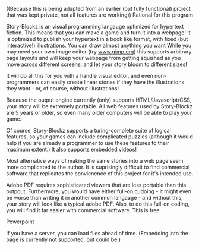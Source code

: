 ((Because this is being adapted from an earlier (but fully functional) project that was kept private, not all features are working))
Rational for this program

Story-Blockz is an visual programming langauge optimized for hypertext fiction.  This means that you can make a game and turn it into a webpage!  It is optimized to publish your hypertext in a book like format, with fixed (but interactive!) illustrations.  You can draw almost anything you want While you may need your own image editor (try www.gimp.org) this supports arbitrary page layouts and will keep your webpage from getting squished as you move across different screens, and let your story bloom to different sizes!

It will do all this for you with a handle visual editor, and even non-programmers can easily create linear stories if they have the illustrations they want - or, of course, without illustrations!

Because the output engine currently (only) supports HTML/Javascript/CSS, your story will be extremely portable.  All web features used by Story-Blockz are 5 years or older, so even many older computers will be able to play your game.

Of course, Story-Blockz supports a turing-complete suite of logical features, so your games can include complicated puzzles (although it would help if you are already a programmer to use these features to their maximum extent.)  It also supports embedded videos!

Most alternative ways of making the same stories into a web page seem more complicated to the author. It is suprisingly difficult to find commercial software that replicates the convienence of this project for it's intended use.



Adobe PDF requires sophisticated viewers that are less portable than this outpout.  Furthermore, you would have either full-on cudoing - it might even be worse than writing it in another common langauge - and without this, your story will look like a typical adobe PDF.  Also, to do this full-on coding, you will find it far easier with commercial software.  This is free.

Powerpoint


If you have a server, you can load files ahead of time.  (Embedding into the page is currently not supported, but could be.)

